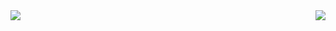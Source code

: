   <img align="left" src="https://github-readme-stats.vercel.app/api/top-langs/?username=Peevee2020&layout=full&hide_border=true&theme=Gradient&title_color=#FFFFFF" />
  
  <img align="right" src="https://github-readme-stats.vercel.app/api/pin/?username=anuraghazra&repo=github-readme-stats" />
